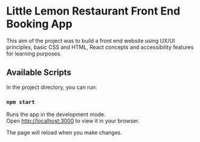 # Little Lemon Restaurant Front End Booking App

This aim of the project was to build a front end website using UX/UI principles,
basic CSS and HTML, React concepts and accessibility features for learning purposes.

## Available Scripts

In the project directory, you can run:

### `npm start`

Runs the app in the development mode.\
Open [http://localhost:3000](http://localhost:3000) to view it in your browser.

The page will reload when you make changes.

